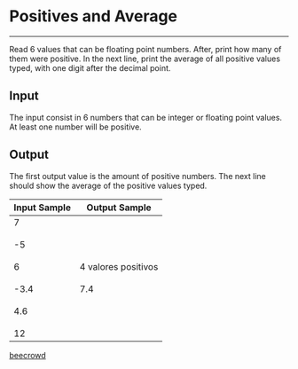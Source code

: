 # Positives and Average

---

Read 6 values that can be floating point numbers. After, print how many of them were positive. In the next line, print the average of all positive values typed, with one digit after the decimal point.

## Input

The input consist in 6 numbers that can be integer or floating point values. At least one number will be positive.

## Output

The first output value is the amount of positive numbers. The next line should show the average of the positive values ​typed.

| Input Sample                                          | Output Sample                  |
| ----------------------------------------------------- | ------------------------------ |
| 7<br><br>-5<br><br>6<br><br>-3.4<br><br>4.6<br><br>12 | 4 valores positivos<br><br>7.4 |

[beecrowd](https://www.beecrowd.com.br/judge/en/problems/view/1064)
